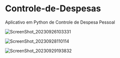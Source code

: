 # Controle-de-Despesas
Aplicativo em Python de Controle de Despesa Pessoal

![ScreenShot_20230926103331](https://github.com/wenesga/Controle-de-Despesas/assets/13321239/816312c3-069c-4a90-b030-d990c370c1a9)

![ScreenShot_20230928110114](https://github.com/wenesga/Controle-de-Despesas/assets/13321239/1e33ed33-9e98-4eb2-964e-2ef83d181775)

![ScreenShot_20230929193832](https://github.com/wenesga/Controle-de-Despesas/assets/13321239/3d405741-5a31-4eb5-b176-f1dafdc82299)
